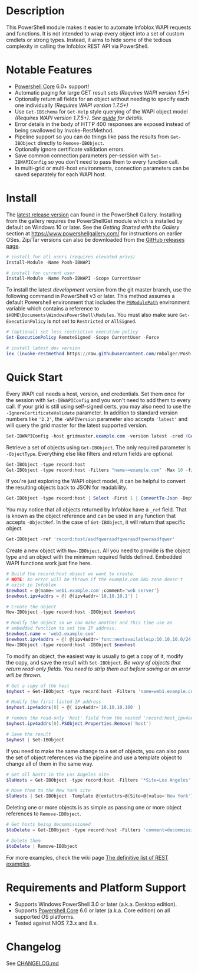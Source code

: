 # Description

This PowerShell module makes it easier to automate Infoblox WAPI requests and functions. It is not intended to wrap every object into a set of custom cmdlets or strong types. Instead, it aims to hide some of the tedious complexity in calling the Infoblox REST API via PowerShell.

# Notable Features

- [Powershell Core](https://github.com/PowerShell/PowerShell) 6.0+ support!
- Automatic paging for large GET result sets *(Requires WAPI version 1.5+)*
- Optionally return all fields for an object without needing to specify each one individually *(Requires WAPI version 1.7.5+)*
- Use `Get-IBSchema` for `Get-Help` style querying of the WAPI object model *(Requires WAPI version 1.7.5+)*. *See [guide](https://github.com/rmbolger/Posh-IBWAPI/wiki/Guide-to-Get-IBSchema) for details.*
- Error details in the body of HTTP 400 responses are exposed instead of being swallowed by Invoke-RestMethod.
- Pipeline support so you can do things like pass the results from `Get-IBObject` directly to `Remove-IBObject`.
- Optionally ignore certificate validation errors.
- Save common connection parameters per-session with `Set-IBWAPIConfig` so you don't need to pass them to every function call.
- In multi-grid or multi-host environments, connection parameters can be saved separately for each WAPI host.

# Install

The [latest release version](https://www.powershellgallery.com/packages/Posh-IBWAPI) can found in the PowerShell Gallery. Installing from the gallery requires the PowerShellGet module which is installed by default on Windows 10 or later. See the *Getting Started with the Gallery* section at https://www.powershellgallery.com/ for instructions on earlier OSes. Zip/Tar versions can also be downloaded from the [GitHub releases page](https://github.com/rmbolger/Posh-IBWAPI/releases).

```powershell
# install for all users (requires elevated privs)
Install-Module -Name Posh-IBWAPI

# install for current user
Install-Module -Name Posh-IBWAPI -Scope CurrentUser
```

To install the latest *development* version from the git master branch, use the following command in PowerShell v3 or later. This method assumes a default Powershell environment that includes the [`PSModulePath`](https://msdn.microsoft.com/en-us/library/dd878326.aspx) environment variable which contains a reference to `$HOME\Documents\WindowsPowerShell\Modules`. You must also make sure `Get-ExecutionPolicy` is not set to `Restricted` or `AllSigned`.

```powershell
# (optional) set less restrictive execution policy
Set-ExecutionPolicy RemoteSigned -Scope CurrentUser -Force

# install latest dev version
iex (invoke-restmethod https://raw.githubusercontent.com/rmbolger/Posh-IBWAPI/master/instdev.ps1)
```



# Quick Start

Every WAPI call needs a host, version, and credentials. Set them once for the session with `Set-IBWAPIConfig` and you won't need to add them to every call. If your grid is still using self-signed certs, you may also need to use the `-IgnoreCertificateValidate` parameter. In addition to standard version numbers like `'2.2'`, the `-WAPIVersion` parameter also accepts `'latest'` and will query the grid master for the latest supported version.

```powershell
Set-IBWAPIConfig -host gridmaster.example.com -version latest -cred (Get-Credential) -IgnoreCert
```

Retrieve a set of objects using `Get-IBObject`. The only required parameter is `-ObjectType`. Everything else like filters and return fields are optional.

```powershell
Get-IBObject -type record:host
Get-IBObject -type record:host -Filters "name~=example.com" -Max 10 -fields extattrs
```

If you're just exploring the WAPI object model, it can be helpful to convert the resulting objects back to JSON for readability.

```powershell
Get-IBObject -type record:host | Select -First 1 | ConvertTo-Json -Depth 5
```

You may notice that all objects returned by Infoblox have a `_ref` field. That is known as the object reference and can be used in any function that accepts `-ObjectRef`. In the case of `Get-IBObject`, it will return that specific object.

```powershell
Get-IBObject -ref 'record:host/asdfqwerasdfqwerasdfqwerasdfqwer'
```

Create a new object with `New-IBObject`. All you need to provide is the object type and an object with the minimum required fields defined. Embedded WAPI functions work just fine here.

```powershell
# Build the record:host object we want to create.
# NOTE: An error will be thrown if the example.com DNS zone doesn't
# exist in Infoblox
$newhost = @{name='web1.example.com';comment='web server'}
$newhost.ipv4addrs = @( @{ipv4addr='10.10.10.1'} )

# Create the object
New-IBObject -type record:host -IBObject $newhost

# Modify the object so we can make another and this time use an
# embedded function to set the IP address.
$newhost.name = 'web2.example.com'
$newhost.ipv4addrs = @( @{ipv4addr='func:nextavailableip:10.10.10.0/24'} )
New-IBObject -type record:host -IBObject $newhost
```

To modify an object, the easiest way is usually to get a copy of it, modify the copy, and save the result with `Set-IBObject`. *Be wary of objects that return read-only fields. You need to strip them out before saving or an error will be thrown.*

```powershell
# Get a copy of the host
$myhost = Get-IBObject -type record:host -Filters 'name=web1.example.com'

# Modify the first listed IP address
$myhost.ipv4addrs[0] = @{ ipv4addr='10.10.10.100' }

# remove the read-only 'host' field from the nested 'record:host_ipv4addr' object
$myhost.ipv4addrs[0].PSObject.Properties.Remove('host')

# Save the result
$myhost | Set-IBObject
```

If you need to make the same change to a set of objects, you can also pass the set of object references via the pipeline and use a template object to change all of them in the same way.

```powershell
# Get all hosts in the Los Angeles site
$laHosts = Get-IBObject -type record:host -Filters '*Site=Los Angeles'

# Move them to the New York site
$laHosts | Set-IBObject -Template @{extattrs=@{Site=@{value='New York'}}}
```

Deleting one or more objects is as simple as passing one or more object references to `Remove-IBObject`.

```powershell
# Get hosts being decommissioned
$toDelete = Get-IBObject -type record:host -Filters 'comment=decommission'

# Delete them
$toDelete | Remove-IBObject
```

For more examples, check the wiki page [The definitive list of REST examples](https://github.com/rmbolger/Posh-IBWAPI/wiki/The-definitive-list-of-REST-examples).


# Requirements and Platform Support

* Supports Windows PowerShell 3.0 or later (a.k.a. Desktop edition).
* Supports [Powershell Core](https://github.com/PowerShell/PowerShell) 6.0 or later (a.k.a. Core edition) on all supported OS platforms.
* Tested against NIOS 7.3.x and 8.x.

# Changelog

See [CHANGELOG.md](/CHANGELOG.md)